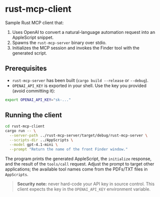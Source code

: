 # rust-mcp-client

Sample Rust MCP client that:

1. Uses OpenAI to convert a natural-language automation request into an AppleScript snippet.
2. Spawns the `rust-mcp-server` binary over stdio.
3. Initializes the MCP session and invokes the Finder tool with the generated script.

## Prerequisites

- `rust-mcp-server` has been built (`cargo build --release` or `--debug`).
- `OPENAI_API_KEY` is exported in your shell. Use the key you provided (avoid committing it):

```bash
export OPENAI_API_KEY="sk-..."
```

## Running the client

```bash
cd rust-mcp-client
cargo run -- \
  --server-path ../rust-mcp-server/target/debug/rust-mcp-server \
  --scripts-dir ../AppScripts \
  --model gpt-4.1-mini \
  --prompt "Return the name of the front Finder window."
```

The program prints the generated AppleScript, the `initialize` response, and the result of the `tools/call` request. Adjust the prompt to target other applications; the available tool names come from the PDFs/TXT files in `AppScripts`.

> **Security note:** never hard-code your API key in source control. This client expects the key in the `OPENAI_API_KEY` environment variable.

